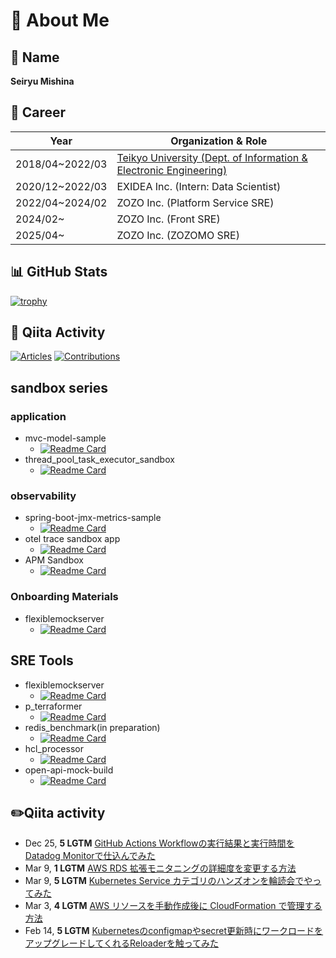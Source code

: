 # 👏 About Me

## 👦 Name
**Seiryu Mishina**

## 💼 Career
| Year             | Organization & Role                                         |
| --------------- | ------------------------------------------------------------ |
| 2018/04~2022/03  | [Teikyo University (Dept. of Information & Electronic Engineering)](https://github.com/S-mishina/Personal-portfolio/blob/main/README.md) |
| 2020/12~2022/03  | EXIDEA Inc. (Intern: Data Scientist)                          |
| 2022/04~2024/02  | ZOZO Inc. (Platform Service SRE)                              |
| 2024/02~         | ZOZO Inc. (Front SRE)                                         |
| 2025/04~         | ZOZO Inc. (ZOZOMO SRE)                                        |

## 📊 GitHub Stats
[![trophy](https://github-profile-trophy.vercel.app/?username=S-mishina&margin-w=15&margin-h=15&theme=onedark&title=Commit,PullRequest,Issue,Repository)](https://github.com/ryo-ma/github-profile-trophy)

## 📝 Qiita Activity
[![Articles](https://badgen.org/img/qiita/asmg07/articles?style=for-the-badge)](https://qiita.com/asmg07)
[![Contributions](https://badgen.org/img/qiita/asmg07/contributions?style=for-the-badge)](https://qiita.com/asmg07)

## sandbox series
### application
- mvc-model-sample
  - [![Readme Card](https://github-readme-stats.vercel.app/api/pin/?username=S-mishina&repo=mvc-model-sample)](https://github.com/S-mishina/mvc-model-sample)
- thread_pool_task_executor_sandbox
  - [![Readme Card](https://github-readme-stats.vercel.app/api/pin/?username=S-mishina&repo=thread_pool_task_executor_sandbox)](https://github.com/S-mishina/thread_pool_task_executor_sandbox)

### observability

- spring-boot-jmx-metrics-sample
  - [![Readme Card](https://github-readme-stats.vercel.app/api/pin/?username=S-mishina&repo=spring-boot-jmx-metrics-sample)](https://github.com/S-mishina/spring-boot-jmx-metrics-sample)
- otel trace sandbox app
  - [![Readme Card](https://github-readme-stats.vercel.app/api/pin/?username=S-mishina&repo=sandbox-otel-py-app)](https://github.com/S-mishina/sandbox-otel-py-app)
- APM Sandbox
  - [![Readme Card](https://github-readme-stats.vercel.app/api/pin/?username=S-mishina&repo=apm-sandbox)](https://github.com/S-mishina/apm-sandbox)

### Onboarding Materials

- flexiblemockserver
  - [![Readme Card](https://github-readme-stats.vercel.app/api/pin/?username=S-mishina&repo=flexiblemockserver)](https://github.com/S-mishina/flexiblemockserver)

## SRE Tools

- flexiblemockserver
  - [![Readme Card](https://github-readme-stats.vercel.app/api/pin/?username=S-mishina&repo=flexiblemockserver)](https://github.com/S-mishina/flexiblemockserver)
- p_terraformer
  -  [![Readme Card](https://github-readme-stats.vercel.app/api/pin/?username=S-mishina&repo=p_terraformer)](https://github.com/S-mishina/p_terraformer)
- redis_benchmark(in preparation)
  - [![Readme Card](https://github-readme-stats.vercel.app/api/pin/?username=S-mishina&repo=locust-redis-benchmark)](https://github.com/S-mishina/locust-redis-benchmark)
- hcl_processor
  - [![Readme Card](https://github-readme-stats.vercel.app/api/pin/?username=S-mishina&repo=hcl_processor)](https://github.com/S-mishina/hcl_processor)
- open-api-mock-build
  - [![Readme Card](https://github-readme-stats.vercel.app/api/pin/?username=S-mishina&repo=open-api-mock-build)](https://github.com/S-mishina/open-api-mock-build)


## ✏️Qiita activity
<!-- profile updater begin: qiita -->
- Dec 25, **5 LGTM** [GitHub Actions Workflowの実行結果と実行時間をDatadog Monitorで仕込んでみた](https://qiita.com/asmg07/items/e2bb7e41dc6de47de617)
- Mar 9, **1 LGTM** [AWS RDS 拡張モニタニングの詳細度を変更する方法](https://qiita.com/asmg07/items/4486d1f698e78eb1b082)
- Mar 9, **5 LGTM** [Kubernetes Service カテゴリのハンズオンを輪読会でやってみた](https://qiita.com/asmg07/items/dcf244e1fbf26d8788ab)
- Mar 3, **4 LGTM** [AWS リソースを手動作成後に CloudFormation で管理する方法](https://qiita.com/asmg07/items/51f7e4f77653d57eae79)
- Feb 14, **5 LGTM** [Kubernetesのconfigmapやsecret更新時にワークロードをアップグレードしてくれるReloaderを触ってみた](https://qiita.com/asmg07/items/b8e699bc30e5c16b2022)
<!-- profile updater end: qiita -->
